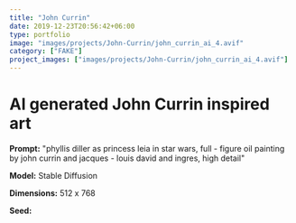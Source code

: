 ```yaml
---
title: "John Currin"
date: 2019-12-23T20:56:42+06:00
type: portfolio
image: "images/projects/John-Currin/john_currin_ai_4.avif"
category: ["FAKE"]
project_images: ["images/projects/John-Currin/john_currin_ai_4.avif"]
---
```


# AI generated John Currin inspired art

**Prompt:** "phyllis diller as princess leia in star wars, full - figure oil painting by john currin and jacques - louis david and ingres, high detail"

**Model:** Stable Diffusion

**Dimensions:** 512 x 768

**Seed:**